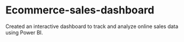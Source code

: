 # Ecommerce-sales-dashboard
Created an interactive dashboard to track and analyze online sales data using Power BI.
